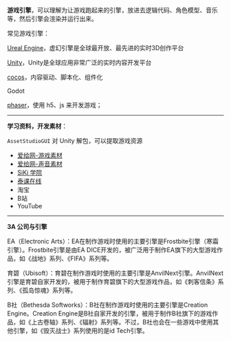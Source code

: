 **游戏引擎**，可以理解为让游戏跑起来的引擎，放进去逻辑代码、角色模型、音乐等，然后引擎会渲染并运行出来。

常见游戏引擎：

[Ureal Engine](https://www.unrealengine.com/)，虚幻引擎是全球最开放、最先进的实时3D创作平台

[Unity](https://unity.cn/)，Unity是全球应用非常广泛的实时内容开发平台

[cocos](https://www.cocos.com/)，内容驱动、脚本化、组件化

Godot

[phaser](https://phaser.io/)，使用 h5、js 来开发游戏；


----------------------

**学习资料，开发素材**：

`AssetStudioGUI` 对 Unity 解包，可以提取游戏资源

- [爱给网-游戏素材](https://www.aigei.com/game/)
- [爱给网-声音素材](https://www.aigei.com/s?type=sound)
- [SiKi 学院](https://www.sikiedu.com/)
- [泰课在线](https://www.taikr.com/)
- 淘宝
- B站
- YouTube


--------------------

**3A 公司与引擎**

EA（Electronic Arts）：EA在制作游戏时使用的主要引擎是Frostbite引擎（寒霜引擎）。Frostbite引擎是由EA DICE开发的，被广泛用于制作EA旗下的大型游戏作品，如《战地》系列、《FIFA》系列等。

育碧（Ubisoft）：育碧在制作游戏时使用的主要引擎是AnvilNext引擎。AnvilNext引擎是育碧自家开发的，被用于制作育碧旗下的大型游戏作品，如《刺客信条》系列、《孤岛惊魂》系列等。

B社（Bethesda Softworks）：B社在制作游戏时使用的主要引擎是Creation Engine。Creation Engine是B社自家开发的引擎，被用于制作B社旗下的游戏作品，如《上古卷轴》系列、《辐射》系列等。不过，B社也会在一些游戏中使用其他引擎，如《毁灭战士》系列使用的是id Tech引擎。

